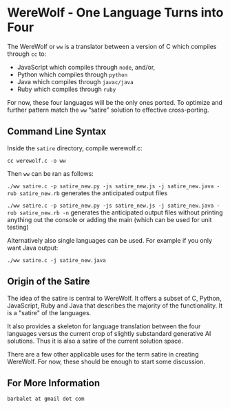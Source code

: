 # WereWolf - One Language Turns into Four

The WereWolf or ``ww`` is a translator between a version of C which compiles through ``cc`` to:

*	JavaScript which compiles through ``node``, and/or,
*	Python which compiles through ``python``
*	Java which compiles through ``javac/java``
*	Ruby which compiles through ``ruby``

For now, these four languages will be the only ones ported. To optimize and further pattern match the ``ww`` “satire” solution to effective cross-porting.

## Command Line Syntax ##

Inside the ``satire`` directory, compile werewolf.c:

``cc werewolf.c -o ww``

Then ``ww`` can be ran as follows:

``./ww satire.c -p satire_new.py -js satire_new.js -j satire_new.java -rub satire_new.rb`` generates the anticipated output files

``./ww satire.c -p satire_new.py -js satire_new.js -j satire_new.java -rub satire_new.rb -n`` generates the anticipated output files without printing anything out the console or adding the main (which can be used for unit testing)

Alternatively also single languages can be used. For example if you only want Java output:

``./ww satire.c -j satire_new.java``

## Origin of the Satire ##

The idea of the satire is central to WereWolf. It offers a subset of C, Python, JavaScript, Ruby and Java that describes the majority of the functionality. It is a "satire" of the languages.

It also provides a skeleton for language translation between the four languages versus the current crop of slightly substandard generative AI solutions. Thus it is also a satire of the current solution space.

There are a few other applicable uses for the term satire in creating WereWolf. For now, these should be enough to start some discussion.

## For More Information ##

``barbalet at gmail dot com``